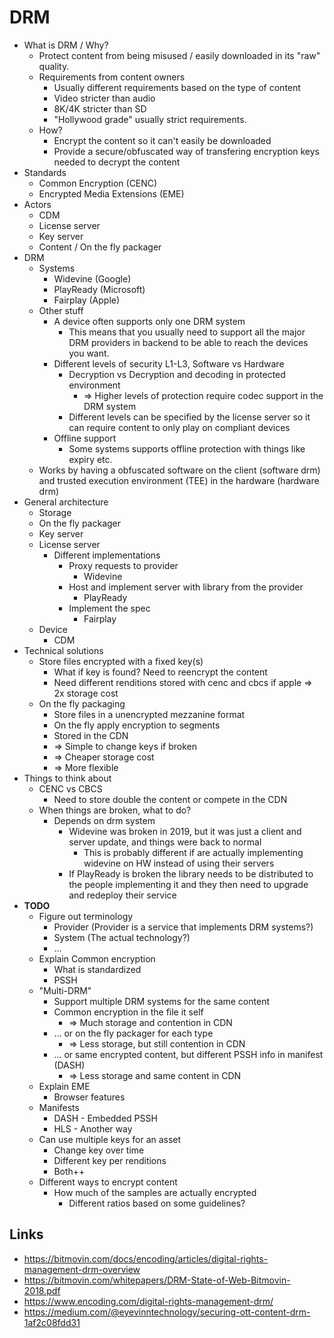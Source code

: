 # DRM

* What is DRM / Why?
  * Protect content from being misused / easily downloaded in its "raw" quality.
  * Requirements from content owners
    * Usually different requirements based on the type of content
    * Video stricter than audio
    * 8K/4K stricter than SD
    * "Hollywood grade" usually strict requirements.
  * How?
    * Encrypt the content so it can't easily be downloaded
    * Provide a secure/obfuscated way of transfering encryption keys needed to decrypt the content
* Standards
  * Common Encryption (CENC)
  * Encrypted Media Extensions (EME)
* Actors
  * CDM
  * License server
  * Key server
  * Content / On the fly packager
* DRM
  * Systems
    * Widevine (Google)
    * PlayReady (Microsoft)
    * Fairplay (Apple)
  * Other stuff
    * A device often supports only one DRM system
      * This means that you usually need to support all the major DRM providers in backend to be able to reach the devices you want.
    * Different levels of security L1-L3, Software vs Hardware
      * Decryption vs Decryption and decoding in protected environment
        * => Higher levels of protection require codec support in the DRM system
      * Different levels can be specified by the license server so it can require content to only play on compliant devices
    * Offline support
      * Some systems supports offline protection with things like expiry etc.
  * Works by having a obfuscated software on the client (software drm)  and trusted execution environment (TEE) in the hardware (hardware drm)
* General architecture
  * Storage
  * On the fly packager
  * Key server
  * License server
    * Different implementations
      * Proxy requests to provider
        * Widevine
      * Host and implement server with library from the provider
        * PlayReady
      * Implement the spec
        * Fairplay
  * Device
    * CDM
* Technical solutions
  * Store files encrypted with a fixed key(s)
    * What if key is found? Need to reencrypt the content
    * Need different renditions stored with cenc and cbcs if apple => 2x storage cost
  * On the fly packaging
    * Store files in a unencrypted mezzanine format
    * On the fly apply encryption to segments
    * Stored in the CDN
    * => Simple to change keys if broken
    * => Cheaper storage cost
    * => More flexible
* Things to think about
  * CENC vs CBCS
    * Need to store double the content or compete in the CDN
  * When things are broken, what to do?
    * Depends on drm system
      * Widevine was broken in 2019, but it was just a client and server update, and things were back to normal
        * This is probably different if are actually implementing widevine on HW instead of using their servers
      * If PlayReady is broken the library needs to be distributed to the people implementing it and they then need to upgrade and redeploy their service
* **TODO**
  * Figure out terminology
    * Provider (Provider is a service that implements DRM systems?)
    * System (The actual technology?)
    * ...
  * Explain Common encryption
    * What is standardized
    * PSSH
  * "Multi-DRM"
    * Support multiple DRM systems for the same content
    * Common encryption in the file it self
      * => Much storage and contention in CDN
    * ... or on the fly packager for each type
      * => Less storage, but still contention in CDN
    * ... or same encrypted content, but different PSSH info in manifest (DASH)
      * => Less storage and same content in CDN
  * Explain EME
    * Browser features
  * Manifests
    * DASH - Embedded PSSH
    * HLS - Another way
  * Can use multiple keys for an asset
    * Change key over time
    * Different key per renditions
    * Both++
  * Different ways to encrypt content
    * How much of the samples are actually encrypted
      * Different ratios based on some guidelines?

## Links

* https://bitmovin.com/docs/encoding/articles/digital-rights-management-drm-overview
* https://bitmovin.com/whitepapers/DRM-State-of-Web-Bitmovin-2018.pdf
* https://www.encoding.com/digital-rights-management-drm/
* https://medium.com/@eyevinntechnology/securing-ott-content-drm-1af2c08fdd31
